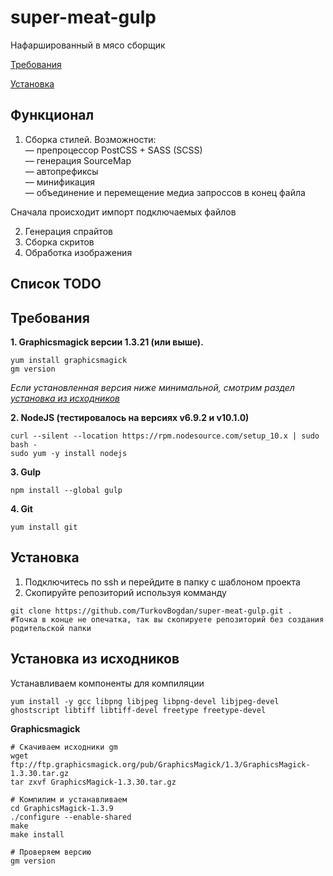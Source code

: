 # super-meat-gulp
Нафаршированный в мясо сборщик

[Требования](#Требования)

[Установка](#Установка)


## Функционал
1. Сборка стилей. Возможности:<br>
— препроцессор PostCSS + SASS (SCSS)<br>
— генерация SourceMap<br>
— автопрефиксы<br>
— минификация<br>
— объединение и перемещение медиа запроссов в конец файла<br>


Сначала происходит импорт подключаемых файлов


2. Генерация спрайтов
3. Сборка скритов
4. Обработка изображения

## Список TODO


## Требования
**1. Graphicsmagick версии 1.3.21 (или выше).**
```
yum install graphicsmagick
gm version
```
*Если установленная версия ниже минимальной, смотрим раздел [установка из исходников](#Установка-из-исходников)*

**2. NodeJS (тестировалось на версиях v6.9.2 и v10.1.0)**
```
curl --silent --location https://rpm.nodesource.com/setup_10.x | sudo bash -
sudo yum -y install nodejs
```

**3. Gulp**
```
npm install --global gulp
```

**4. Git**
```
yum install git
```

## Установка
1. Подключитесь по ssh и перейдите в папку с шаблоном проекта
2. Скопируйте репозиторий используя комманду
```
git clone https://github.com/TurkovBogdan/super-meat-gulp.git .
#Точка в конце не опечатка, так вы скопируете репозиторий без создания родительской папки
```

## Установка из исходников
Устанавливаем компоненты для компиляции
```
yum install -y gcc libpng libjpeg libpng-devel libjpeg-devel ghostscript libtiff libtiff-devel freetype freetype-devel
```
**Graphicsmagick**
```
# Скачиваем исходники gm
wget ftp://ftp.graphicsmagick.org/pub/GraphicsMagick/1.3/GraphicsMagick-1.3.30.tar.gz
tar zxvf GraphicsMagick-1.3.30.tar.gz

# Компилим и устанавливаем
cd GraphicsMagick-1.3.9
./configure --enable-shared
make
make install

# Проверяем версию
gm version
```
